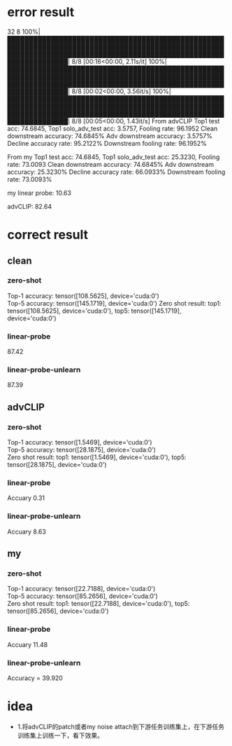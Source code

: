 
# error result
32 8
100%|████████████████████████████████████████████████████████████████████████████████████████████████████████████████████████████████████████████████████████████████████| 8/8 [00:16<00:00,  2.11s/it]
100%|████████████████████████████████████████████████████████████████████████████████████████████████████████████████████████████████████████████████████████████████████| 8/8 [00:02<00:00,  3.56it/s]
100%|████████████████████████████████████████████████████████████████████████████████████████████████████████████████████████████████████████████████████████████████████| 8/8 [00:05<00:00,  1.43it/s]
From advCLIP
Top1 test acc: 74.6845, Top1 solo_adv_test acc: 3.5757, Fooling rate: 96.1952
Clean downstream accuracy: 74.6845%
Adv downstream accuracy: 3.5757%
Decline accuracy rate: 95.2122%
Downstream fooling rate: 96.1952%

From my
Top1 test acc: 74.6845, Top1 solo_adv_test acc: 25.3230, Fooling rate: 73.0093
Clean downstream accuracy: 74.6845%
Adv downstream accuracy: 25.3230%
Decline accuracy rate: 66.0933%
Downstream fooling rate: 73.0093%

my linear probe:
10.63

advCLIP:
82.64

# correct result
## clean
### zero-shot
Top-1 accuracy: tensor([108.5625], device='cuda:0')                                                                                     
Top-5 accuracy: tensor([145.1719], device='cuda:0')
Zero shot result: top1: tensor([108.5625], device='cuda:0'), top5: tensor([145.1719], device='cuda:0')
### linear-probe
87.42
### linear-probe-unlearn
87.39
## advCLIP
### zero-shot
Top-1 accuracy: tensor([1.5469], device='cuda:0')                                                                                       
Top-5 accuracy: tensor([28.1875], device='cuda:0')                                                                                      
Zero shot result: top1: tensor([1.5469], device='cuda:0'), top5: tensor([28.1875], device='cuda:0')  
### linear-probe
Accuary 0.31
### linear-probe-unlearn
Accuary 8.63
## my
### zero-shot
Top-1 accuracy: tensor([22.7188], device='cuda:0')                                                                                      
Top-5 accuracy: tensor([85.2656], device='cuda:0')                                                                                      
Zero shot result: top1: tensor([22.7188], device='cuda:0'), top5: tensor([85.2656], device='cuda:0')  
### linear-probe
Accuary 11.48
### linear-probe-unlearn
Accuracy = 39.920

# idea
- 1.将advCLIP的patch或者my noise attach到下游任务训练集上，在下游任务训练集上训练一下，看下效果。